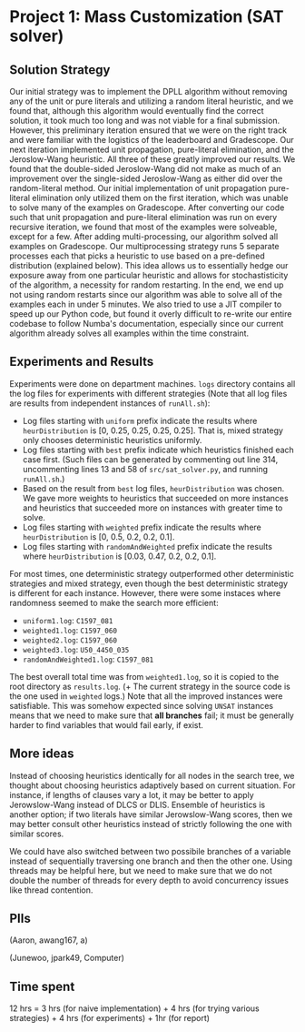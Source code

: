 # Project 1: Mass Customization (SAT solver)

## Solution Strategy
Our initial strategy was to implement the DPLL algorithm without removing any of the unit or pure literals and utilizing a random literal heuristic, and we found that, although this algorithm would eventually find the correct solution, it took much too long and was not viable for a final submission. However, this preliminary iteration ensured that we were on the right track and were familiar with the logistics of the leaderboard and Gradescope. Our next iteration implemented unit propagation, pure-literal elimination, and the Jeroslow-Wang heuristic. All three of these greatly improved our results. We found that the double-sided Jeroslow-Wang did not make as much of an improvement over the single-sided Jeroslow-Wang as either did over the random-literal method. Our initial implementation of unit propagation pure-literal elimination only utilized them on the first iteration, which was unable to solve many of the examples on Gradescope. After converting our code such that unit propagation and pure-literal elimination was run on every recursive iteration, we found that most of the examples were solveable, except for a few. After adding multi-processing, our algorithm solved all examples on Gradescope. Our multiprocessing strategy runs 5 separate processes each that picks a heuristic to use based on a pre-defined distribution (explained below). This idea allows us to essentially hedge our exposure away from one particular heuristic and allows for stochastisticity of the algorithm, a necessity for random restarting. In the end, we end up not using random restarts since our algorithm was able to solve all of the examples each in under 5 minutes. We also tried to use a JIT compiler to speed up our Python code, but found it overly difficult to re-write our entire codebase to follow Numba's documentation, especially since our current algorithm already solves all examples within the time constraint.

## Experiments and Results

Experiments were done on department machines. `logs` directory contains all the log files for experiments with different strategies (Note that all log files are results from independent instances of `runAll.sh`):

- Log files starting with `uniform` prefix indicate the results where `heurDistribution` is [0, 0.25, 0.25, 0.25, 0.25]. That is, mixed strategy only chooses deterministic heuristics uniformly.
- Log files starting with `best` prefix indicate which heuristics finished each case first. (Such files can be generated by commenting out line 314, uncommenting lines 13 and 58 of `src/sat_solver.py`, and running `runAll.sh`.)
- Based on the result from `best` log files, `heurDistribution` was chosen. We gave more weights to heuristics that succeeded on more instances and heuristics that succeeded more on instances with greater time to solve.
- Log files starting with `weighted` prefix indicate the results where `heurDistribution` is [0, 0.5, 0.2, 0.2, 0.1].
- Log files starting with `randomAndWeighted` prefix indicate the results where `heurDistribution` is [0.03, 0.47, 0.2, 0.2, 0.1].

For most times, one deterministic strategy outperformed other deterministic strategies and mixed strategy, even though the best deterministic strategy is different for each instance. However, there were some instaces where randomness seemed to make the search more efficient:

- `uniform1.log`: `C1597_081`
- `weighted1.log`: `C1597_060`
- `weighted2.log`: `C1597_060`
- `weighted3.log`: `U50_4450_035`
- `randomAndWeighted1.log`: `C1597_081`

The best overall total time was from `weighted1.log`, so it is copied to the root directory as `results.log`. (+ The current strategy in the source code is the one used in `weighted` logs.) Note that all the improved instances were satisfiable. This was somehow expected since solving `UNSAT` instances means that we need to make sure that **all branches** fail; it must be generally harder to find variables that would fail early, if exist.

## More ideas

Instead of choosing heuristics identically for all nodes in the search tree, we thought about choosing heuristics adaptively based on current situation. For instance, if lengths of clauses vary a lot, it may be better to apply Jerowslow-Wang instead of DLCS or DLIS. Ensemble of heuristics is another option; if two literals have similar Jerowslow-Wang scores, then we may better consult other heuristics instead of strictly following the one with similar scores. 

We could have also switched between two possibile branches of a variable instead of sequentially traversing one branch and then the other one. Using threads may be helpful here, but we need to make sure that we do not double the number of threads for every depth to avoid concurrency issues like thread contention.

## PIIs
(Aaron, awang167, a)

(Junewoo, jpark49, Computer)

## Time spent

12 hrs = 3 hrs (for naive implementation) + 4 hrs (for trying various strategies) + 4 hrs (for experiments) + 1hr (for report)